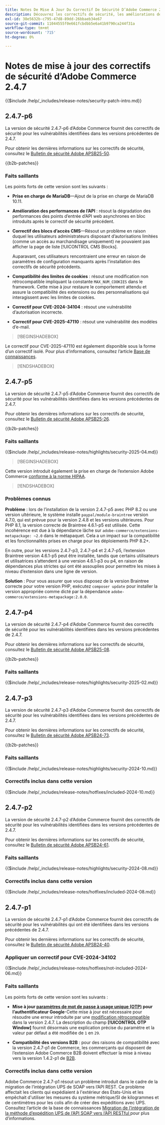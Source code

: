 ```yaml
---
title: Notes De Mise À Jour Du Correctif De Sécurité D’Adobe Commerce 2.4.7
description: Découvrez les correctifs de sécurité, les améliorations de sécurité et les autres mises à jour liées à la sécurité inclus dans les versions des correctifs de sécurité pour Adobe Commerce version 2.4.7.
exl-id: 38e5632b-c795-47d8-89dd-26bbaeb34e67
source-git-commit: 11044555f0e661fcbdbb5e6a41b9790ca244f31a
workflow-type: tm+mt
source-wordcount: '715'
ht-degree: 0%

---
```


# Notes de mise à jour des correctifs de sécurité d’Adobe Commerce 2.4.7

{{$include /help/_includes/release-notes/security-patch-intro.md}}

## 2.4.7-p6

La version de sécurité 2.4.7-p6 d’Adobe Commerce fournit des correctifs de sécurité pour les vulnérabilités identifiées dans les versions précédentes de 2.4.7.

Pour obtenir les dernières informations sur les correctifs de sécurité, consultez le [Bulletin de sécurité Adobe APSB25-50](https://helpx.adobe.com/security/products/magento/apsb25-50.html).

{{b2b-patches}}

### Faits saillants

Les points forts de cette version sont les suivants :

* **Prise en charge de MariaDB**—Ajout de la prise en charge de MariaDB 10.11.

* **Amélioration des performances de l’API** : résout la dégradation des performances des points d’entrée d’API web asynchrones en bloc introduits après le correctif de sécurité précédent<!-- AC-14078 -->.

* **Correctif des blocs d’accès CMS**—Résout un problème en raison duquel les utilisateurs administrateurs disposant d’autorisations limitées (comme un accès au marchandisage uniquement) ne pouvaient pas afficher la page de liste [!UICONTROL CMS Blocks].

  Auparavant, ces utilisateurs rencontraient une erreur en raison de paramètres de configuration manquants après l’installation des correctifs de sécurité précédents.<!-- AC-14087 -->

* **Compatibilité des limites de cookies** : résout une modification non rétrocompatible impliquant la constante `MAX_NUM_COOKIES` dans le framework. Cette mise à jour restaure le comportement attendu et assure la compatibilité des extensions ou des personnalisations qui interagissent avec les limites de cookies.<!-- AC-14475 -->

* **Correctif pour CVE-2024-34104** : résout une vulnérabilité d’autorisation incorrecte.<!-- AC-13917 -->

* **Correctif pour CVE-2025-47110** : résout une vulnérabilité des modèles d’e-mail.<!-- AC-14695 -->

>[!BEGINSHADEBOX]

Le correctif pour CVE-2025-47110 est également disponible sous la forme d’un correctif isolé. Pour plus d’informations, consultez l’article [Base de connaissances](https://experienceleague.adobe.com/en/docs/commerce-knowledge-base/kb/troubleshooting/known-issues-patches-attached/security-update-available-for-adobe-commerce-apsb25-50).

>[!ENDSHADEBOX]

## 2.4.7-p5

La version de sécurité 2.4.7-p5 d’Adobe Commerce fournit des correctifs de sécurité pour les vulnérabilités identifiées dans les versions précédentes de 2.4.7.

Pour obtenir les dernières informations sur les correctifs de sécurité, consultez le [Bulletin de sécurité Adobe APSB25-26](https://helpx.adobe.com/security/products/magento/apsb25-26.html).

{{b2b-patches}}

### Faits saillants

{{$include /help/_includes/release-notes/highlights/security-2025-04.md}}

>[!BEGINSHADEBOX]

Cette version introduit également la prise en charge de l’extension Adobe Commerce [conforme à la norme HIPAA](https://experienceleague.adobe.com/en/docs/commerce-admin/start/compliance/hipaa-ready-service/overview).

>[!ENDSHADEBOX]

### Problèmes connus

**Problème** : lors de l’installation de la version 2.4.7-p5 avec PHP 8.2 ou une version ultérieure, le système installe `paypal/module-braintree` version 4.7.0, qui est prévue pour la version 2.4.8 et les versions ultérieures. Pour PHP 8.1, la version correcte de Braintree 4.6.1-p5 est utilisée. Cette incohérence est due à la dépendance lâche sur `adobe-commerce/extensions-metapackage: ~2.0` dans le métapaquet. Cela a un impact sur la compatibilité et les fonctionnalités prises en charge pour les déploiements PHP 8.2+.<!-- ACPLTSRV-6276) -->

En outre, pour les versions 2.4.7-p3, 2.4.7-p4 et 2.4.7-p5, l’extension Braintree version 4.6.1-p5 peut être installée, tandis que certains utilisateurs et utilisatrices s’attendent à une version 4.6.1-p3 ou p4, en raison de dépendances plus strictes qui ont été assouplies pour permettre les mises à niveau d’extension dans une ligne de version. <!-- AC-14430 -->

**Solution** : Pour vous assurer que vous disposez de la version Braintree correcte pour votre version PHP, exécutez `composer update` pour installer la version appropriée comme dicté par la dépendance `adobe-commerce/extensions-metapackage:2.0.0`.

## 2.4.7-p4

La version de sécurité 2.4.7-p4 d’Adobe Commerce fournit des correctifs de sécurité pour les vulnérabilités identifiées dans les versions précédentes de 2.4.7.

Pour obtenir les dernières informations sur les correctifs de sécurité, consultez le [Bulletin de sécurité Adobe APSB25-08](https://helpx.adobe.com/security/products/magento/apsb25-08.html).

{{b2b-patches}}

### Faits saillants

{{$include /help/_includes/release-notes/highlights/security-2025-02.md}}

## 2.4.7-p3

La version de sécurité 2.4.7-p3 d’Adobe Commerce fournit des correctifs de sécurité pour les vulnérabilités identifiées dans les versions précédentes de 2.4.7.

Pour obtenir les dernières informations sur les correctifs de sécurité, consultez le [Bulletin de sécurité Adobe APSB24-73](https://helpx.adobe.com/security/products/magento/apsb24-73.html).

{{b2b-patches}}

### Faits saillants

{{$include /help/_includes/release-notes/highlights/security-2024-10.md}}

### Correctifs inclus dans cette version

{{$include /help/_includes/release-notes/hotfixes/included-2024-10.md}}

## 2.4.7-p2

La version de sécurité 2.4.7-p2 d’Adobe Commerce fournit des correctifs de sécurité pour les vulnérabilités identifiées dans les versions précédentes de 2.4.7.

Pour obtenir les dernières informations sur les correctifs de sécurité, consultez le [Bulletin de sécurité Adobe APSB24-61](https://helpx.adobe.com/security/products/magento/apsb24-61.html).

### Faits saillants

{{$include /help/_includes/release-notes/highlights/security-2024-08.md}}

### Correctifs inclus dans cette version

{{$include /help/_includes/release-notes/hotfixes/included-2024-08.md}}

## 2.4.7-p1

La version de sécurité 2.4.7-p1 d’Adobe Commerce fournit des correctifs de sécurité pour les vulnérabilités qui ont été identifiées dans les versions précédentes de 2.4.7.

Pour obtenir les dernières informations sur les correctifs de sécurité, consultez le [Bulletin de sécurité Adobe APSB24-40](https://helpx.adobe.com/security/products/magento/apsb24-40.html).

### Appliquer un correctif pour CVE-2024-34102

{{$include /help/_includes/release-notes/hotfixes/not-included-2024-06.md}}

### Faits saillants

Les points forts de cette version sont les suivants :

* **Mise à jour [paramètres de mot de passe à usage unique (OTP)](https://experienceleague.adobe.com/en/docs/commerce-admin/systems/security/2fa/security-two-factor-authentication#google) pour l’authentificateur Google**-Cette mise à jour est nécessaire pour résoudre une erreur introduite par une [modification rétrocompatible](https://developer.adobe.com/commerce/php/development/backward-incompatible-changes/highlights/#new-system-configuration-validation-for-two-factor-authentication-otp_window-value) dans la version 2.4.7. La description du champ **[!UICONTROL OTP Window]** fournit désormais une explication précise du paramètre et la valeur par défaut a été modifiée de `1` en `29`.

* **Compatibilité des versions B2B** : pour des raisons de compatibilité avec la version 2.4.7-p1 de Commerce, les commerçants qui disposent de l’extension Adobe Commerce B2B doivent effectuer la mise à niveau vers la version 1.4.2-p1 de [B2B](https://experienceleague.adobe.com/en/docs/commerce-admin/b2b/release-notes#b2b-v142-p1).

### Correctifs inclus dans cette version

Adobe Commerce 2.4.7-p1 résout un problème introduit dans le cadre de la migration de l’intégration UPS de SOAP vers l’API REST. Ce problème affectait les clients qui expédiaient à l&#39;extérieur des États-Unis et les empêchait d&#39;utiliser les mesures du système métrique/SI de kilogrammes et de centimètres pour les colis afin de créer des expéditions avec UPS. Consultez l’article de la base de connaissances [ Migration de l’intégration de la méthode d’expédition UPS de l’API SOAP vers l’API RESTful ](https://experienceleague.adobe.com/en/docs/commerce-knowledge-base/kb/troubleshooting/known-issues-patches-attached/ups-shipping-method-integration-migration-from-soap-to-restful-api) pour plus d’informations.
